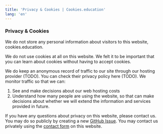 ```yaml
---
title: 'Privacy & Cookies | Cookies.education'
lang: 'en'
---
```


### Privacy & Cookies

We do not store any personal information about visitors to this website, cookies.education.

We do not use cookies at all on this website. We felt it to be important that you can learn about cookies without having to accept cookies.

We do keep an anonymous record of traffic to our site through our hosting provider (TODO). You can check their privacy policy here (TODO). We monitor traffic  so that we can:
 
 1. See and make decisions about our web hosting costs
 2. Understand how many people are using the website, so that can make decisions about whether we will extend the information and services provided in future.
 
 If you have any questions about privacy on this website, please contact us. You may do so publicly by creating a new [GitHub Issue](https://github.com/Polarisation/cookies.education/issues). You may contact us privately using the [contact form](./contact) on this website.
